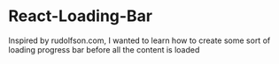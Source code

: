 # React-Loading-Bar
Inspired by rudolfson.com, I wanted to learn how to create some sort of loading progress bar before all the content is loaded
